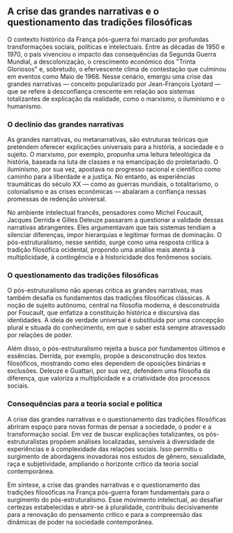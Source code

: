 
## A crise das grandes narrativas e o questionamento das tradições filosóficas

O contexto histórico da França pós-guerra foi marcado por profundas transformações sociais, políticas e intelectuais. Entre as décadas de 1950 e 1970, o país vivenciou o impacto das consequências da Segunda Guerra Mundial, a descolonização, o crescimento econômico dos "Trinta Gloriosos" e, sobretudo, o efervescente clima de contestação que culminou em eventos como Maio de 1968. Nesse cenário, emergiu uma crise das grandes narrativas — conceito popularizado por Jean-François Lyotard — que se refere à desconfiança crescente em relação aos sistemas totalizantes de explicação da realidade, como o marxismo, o iluminismo e o humanismo.

### O declínio das grandes narrativas

As grandes narrativas, ou metanarrativas, são estruturas teóricas que pretendem oferecer explicações universais para a história, a sociedade e o sujeito. O marxismo, por exemplo, propunha uma leitura teleológica da história, baseada na luta de classes e na emancipação do proletariado. O iluminismo, por sua vez, apostava no progresso racional e científico como caminho para a liberdade e a justiça. No entanto, as experiências traumáticas do século XX — como as guerras mundiais, o totalitarismo, o colonialismo e as crises econômicas — abalaram a confiança nessas promessas de redenção universal.

No ambiente intelectual francês, pensadores como Michel Foucault, Jacques Derrida e Gilles Deleuze passaram a questionar a validade dessas narrativas abrangentes. Eles argumentavam que tais sistemas tendiam a silenciar diferenças, impor hierarquias e legitimar formas de dominação. O pós-estruturalismo, nesse sentido, surge como uma resposta crítica à tradição filosófica ocidental, propondo uma análise mais atenta à multiplicidade, à contingência e à historicidade dos fenômenos sociais.

### O questionamento das tradições filosóficas

O pós-estruturalismo não apenas critica as grandes narrativas, mas também desafia os fundamentos das tradições filosóficas clássicas. A noção de sujeito autônomo, central na filosofia moderna, é desconstruída por Foucault, que enfatiza a constituição histórica e discursiva das identidades. A ideia de verdade universal é substituída por uma concepção plural e situada do conhecimento, em que o saber está sempre atravessado por relações de poder.

Além disso, o pós-estruturalismo rejeita a busca por fundamentos últimos e essências. Derrida, por exemplo, propõe a desconstrução dos textos filosóficos, mostrando como eles dependem de oposições binárias e exclusões. Deleuze e Guattari, por sua vez, defendem uma filosofia da diferença, que valoriza a multiplicidade e a criatividade dos processos sociais.

### Consequências para a teoria social e política

A crise das grandes narrativas e o questionamento das tradições filosóficas abriram espaço para novas formas de pensar a sociedade, o poder e a transformação social. Em vez de buscar explicações totalizantes, os pós-estruturalistas propõem análises localizadas, sensíveis à diversidade de experiências e à complexidade das relações sociais. Isso permitiu o surgimento de abordagens inovadoras nos estudos de gênero, sexualidade, raça e subjetividade, ampliando o horizonte crítico da teoria social contemporânea.

Em síntese, a crise das grandes narrativas e o questionamento das tradições filosóficas na França pós-guerra foram fundamentais para o surgimento do pós-estruturalismo. Esse movimento intelectual, ao desafiar certezas estabelecidas e abrir-se à pluralidade, contribuiu decisivamente para a renovação do pensamento crítico e para a compreensão das dinâmicas de poder na sociedade contemporânea.
```
